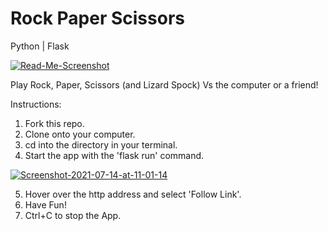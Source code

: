 # Rock Paper Scissors

Python | Flask

<a href="https://ibb.co/nM5G5KF"><img src="https://i.ibb.co/TMFfFNs/Read-Me-Screenshot.png" alt="Read-Me-Screenshot" border="0"></a>

Play Rock, Paper, Scissors (and Lizard Spock) Vs the computer or a friend!

Instructions:

  1. Fork this repo.
  2. Clone onto your computer.
  3. cd into the directory in your terminal.
  4. Start the app with the 'flask run' command.
  
  
  
  <a href="https://ibb.co/w48RNs2"><img src="https://i.ibb.co/4pC7Zd0/Screenshot-2021-07-14-at-11-01-14.png" alt="Screenshot-2021-07-14-at-11-01-14" border="0"></a>
  
  5. Hover over the http address and select 'Follow Link'.
  6. Have Fun!
  7. Ctrl+C to stop the App.
